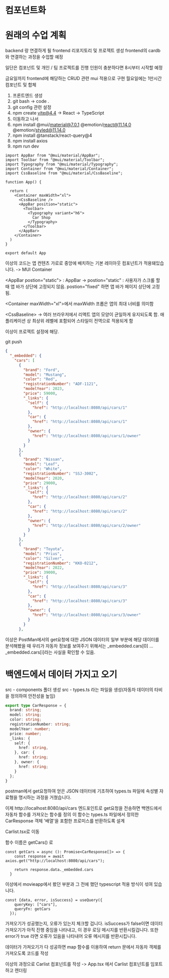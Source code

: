 # 컴포넌트화

# 원래의 수업 계획
backend 랑 연결하게 될 frontend 리포지토리 및 프로젝트 생성
frontend의 cardb와 연결하는 과정을 수업할 예정

일단은 컴포넌트 및 개인 / 팀 프로젝트를 진행
인원이 충분하다면 8시부터 시작할 예정

금요일까지 frontend에 해당하는 CRUD 관련 mui 적용으로 구현
월요일에는 1만시간 컴포넌트 및 합체

1. 프론트엔드 생성
2. git bash -> code .
3. git config 관련 설정
4. npm create vite@4.4 -> React -> TypeScript
5. 이동하고 나서
6. npm install @mui/material@7.0.1 @emotion/react@11.14.0 @emotion/styled@11.14.0
7. npm install @tanstack/react-query@4
8. npm install axios
9. npm run dev

```tsx
import AppBar from "@mui/material/AppBar";
import Toolbar from "@mui/material/Toolbar";
import Typography from "@mui/material/Typography";
import Container from "@mui/material/Container";
import CssBaseline from "@mui/material/CssBaseline";

function App() {

  return (
    <Container maxWidth="xl">
      <CssBaseline />
      <AppBar position="static">
        <Toolbar>
          <Typography variant="h6">
            Car Shop
          </Typography>
        </Toolbar>
      </AppBar>
    </Container>
  )
}

export default App
```

이상의 코드는 앱 컨텐츠 가로로 중앙에 배치하는 기본 레이아웃 컴포넌트가 적용돼있습니다.
-> MUI Container

\<AppBar postion="static">
:
AppBar -> postion="static" : 사용자가 스크롤 할 때 앱 바가 상단에 고정되지 않음. postion="fixed" 하면 앱 바가 페이지 상단에 고정됨.

\<Container maxWidth="xl">에서 maxWidth 프롭은 앱의 최대 너비를 의미함

\<CssBaseline> -> 여러 브라우저에서 리액트 앱의 모양이 균일하게 유지되도록 함. 애플리케이션 상 최상위 레벨에 포함되어 스타일이 전역으로 적용되게 함

이상이 프로젝트 설정에 해당.

git push

```json
{
  "_embedded": {
    "cars": [
      {
        "brand": "Ford",
        "model": "Mustang",
        "color": "Red",
        "registrationNumber": "ADF-1121",
        "modelYear": 2023,
        "price": 59000,
        "_links": {
          "self": {
            "href": "http://localhost:8080/api/cars/1"
          },
          "car": {
            "href": "http://localhost:8080/api/cars/1"
          },
          "owner": {
            "href": "http://localhost:8080/api/cars/1/owner"
          }
        }
      },
      {
        "brand": "Nissan",
        "model": "Leaf",
        "color": "White",
        "registrationNumber": "SSJ-3002",
        "modelYear": 2020,
        "price": 29000,
        "_links": {
          "self": {
            "href": "http://localhost:8080/api/cars/2"
          },
          "car": {
            "href": "http://localhost:8080/api/cars/2"
          },
          "owner": {
            "href": "http://localhost:8080/api/cars/2/owner"
          }
        }
      },
      {
        "brand": "Toyota",
        "model": "Prius",
        "color": "Silver",
        "registrationNumber": "KKO-0212",
        "modelYear": 2022,
        "price": 39000,
        "_links": {
          "self": {
            "href": "http://localhost:8080/api/cars/3"
          },
          "car": {
            "href": "http://localhost:8080/api/cars/3"
          },
          "owner": {
            "href": "http://localhost:8080/api/cars/3/owner"
          }
        }
      },
```

이상은 PostMan에서의 get요청에 대한 JSON 데이터의 일부 부분에 해당
데이터를 분석해봤을 때 우리가 자동차 정보를 보여주기 위해서는 _embedded.cars[0] ... _embedded.cars[i]라는 사실을 확인할 수 있음.

# 백엔드에서 데이터 가지고 오기

src - components 폴더 생성
src - types.ts 라는 파일을 생성(자동차 데이터의 타비을 정의하여 안전성을 높임)

```ts
export type CarResponse = {
  brand: string;
  model: string;
  color: string;
  registrationNumber: string;
  modelYear: number;
  price: number;
  _links: {
    self: {
      href: string,
    }, car: {
      href: string;
    }, owner: {
      href: string;
    }
  };
}
```
postman에서 get요청하여 얻은 JSON 데이터에 기초하여 types.ts 파일에 속성별 자료형을 명시하는 과정을 거쳤습니다.

이제 http://localhost:8080/api/cars 엔드포인트로 get요청을 전송하면 백엔드에서 자동차 함수를 가져오는 함수를 정의
이 함수는 types.ts 파일에서 정의한 CarResponse 객체 '배열'을 포함한 프로미스를 반환하도록 설계

Carlist.tsx로 이동

함수 이름은 getCars() 로
```tsx
const getCars = async (): Promise<CarResponse[]> => {
    const response = await axios.get("http://localhost:8080/api/cars");

    return response.data._embedded.cars
  }
```

이상에서 movieapp에서 봤던 부분과 그 전에 했던 typescript 적용 방식이 섞여 있습니다.

```tsx
const {data, error, isSuccess} = useQuery({
    queryKey: ["cars"],
    queryFn: getCars
  });
```

가져오기가 성공했는지, 오류가 있는지 체크할 겁니다. isSuccess가 false이면 데이터 가져오기가 아직 진행 중임을 나타내고, 이 경우 로딩 메시지를 반환시킬겁니다. 또한 error가 true 라면 오류가 있음을 나타내어 오류 메시지를 반환시킵니다.

데이터가 가져오기가 다 성공하면 map 함수를 이용하여 return 문에서 자동차 객체를 가져오도록 코드를 작성

이상의 과정으로 Carlist 컴포넌트를 작성 -> App.tsx 에서 Carlist 컴포넌트를 임포트하고 렌더링
